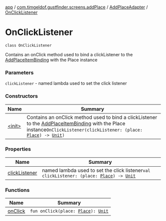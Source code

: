 [app](../../../index.md) / [com.timgeldof.gustfinder.screens.addPlace](../../index.md) / [AddPlaceAdapter](../index.md) / [OnClickListener](./index.md)

# OnClickListener

`class OnClickListener`

Contains an onClick method used to bind a clickListener to the [AddPlaceItemBinding](#) with the Place instance

### Parameters

`clickListener` - named lambda used to set the click listener

### Constructors

| Name | Summary |
|---|---|
| [&lt;init&gt;](-init-.md) | Contains an onClick method used to bind a clickListener to the [AddPlaceItemBinding](#) with the Place instance`OnClickListener(clickListener: (place: `[`Place`](../../../com.timgeldof.gustfinder.database/-place/index.md)`) -> `[`Unit`](https://kotlinlang.org/api/latest/jvm/stdlib/kotlin/-unit/index.html)`)` |

### Properties

| Name | Summary |
|---|---|
| [clickListener](click-listener.md) | named lambda used to set the click listener`val clickListener: (place: `[`Place`](../../../com.timgeldof.gustfinder.database/-place/index.md)`) -> `[`Unit`](https://kotlinlang.org/api/latest/jvm/stdlib/kotlin/-unit/index.html) |

### Functions

| Name | Summary |
|---|---|
| [onClick](on-click.md) | `fun onClick(place: `[`Place`](../../../com.timgeldof.gustfinder.database/-place/index.md)`): `[`Unit`](https://kotlinlang.org/api/latest/jvm/stdlib/kotlin/-unit/index.html) |
